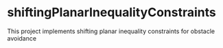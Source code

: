 # shiftingPlanarInequalityConstraints
This project implements shifting planar inequality constraints for obstacle avoidance
